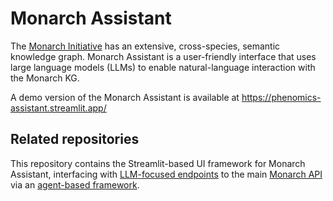 # Monarch Assistant

The [Monarch Initiative](https://monarchinitiative.org/) has an extensive, cross-species, semantic knowledge graph. Monarch Assistant is a user-friendly interface that uses large language models (LLMs) to enable natural-language interaction with the Monarch KG.

A demo version of the Monarch Assistant is available at https://phenomics-assistant.streamlit.app/

## Related repositories

This repository contains the Streamlit-based UI framework for Monarch Assistant, interfacing with [LLM-focused endpoints](https://github.com/monarch-initiative/oai-monarch-plugin) to the main [Monarch API](https://api-v3.monarchinitiative.org/v3/docs) via an [agent-based framework](https://github.com/monarch-initiative/agent-smith-ai). 

